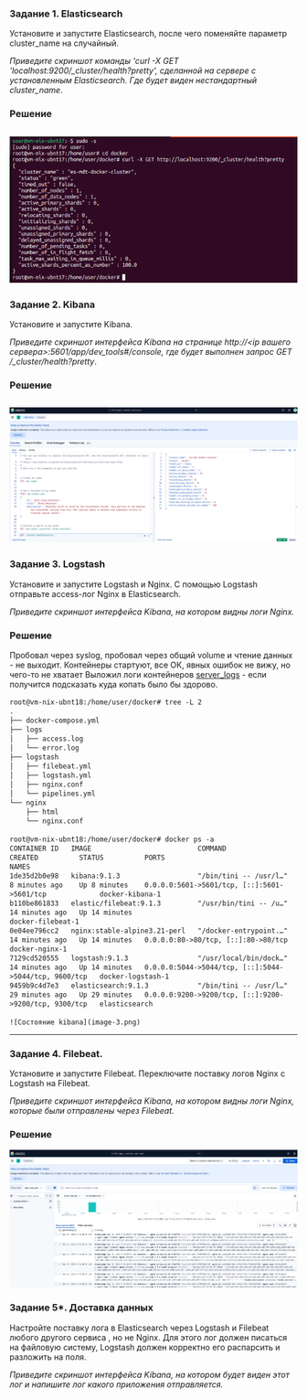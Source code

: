 ### Задание 1. Elasticsearch 

Установите и запустите Elasticsearch, после чего поменяйте параметр cluster_name на случайный. 

*Приведите скриншот команды 'curl -X GET 'localhost:9200/_cluster/health?pretty', сделанной на сервере с установленным Elasticsearch. Где будет виден нестандартный cluster_name*.

### Решение
![Elasticsearch](image.png)
---

### Задание 2. Kibana

Установите и запустите Kibana.

*Приведите скриншот интерфейса Kibana на странице http://<ip вашего сервера>:5601/app/dev_tools#/console, где будет выполнен запрос GET /_cluster/health?pretty*.

### Решение
![Kibana](image-1.png)
---

### Задание 3. Logstash

Установите и запустите Logstash и Nginx. С помощью Logstash отправьте access-лог Nginx в Elasticsearch. 

*Приведите скриншот интерфейса Kibana, на котором видны логи Nginx.*

### Решение

Пробовал через syslog, пробовал через общий volume и чтение данных - не выходит. 
Контейнеры стартуют, все ОК, явных ошибок не вижу, но чего-то не хватает
Выложил логи контейнеров [server_logs](server_logs) - если получится подсказать куда копать было бы здорово.

```
root@vm-nix-ubnt18:/home/user/docker# tree -L 2
.
├── docker-compose.yml
├── logs
│   ├── access.log
│   └── error.log
├── logstash
│   ├── filebeat.yml
│   ├── logstash.yml
│   ├── nginx.conf
│   └── pipelines.yml
└── nginx
    ├── html
    └── nginx.conf

root@vm-nix-ubnt18:/home/user/docker# docker ps -a
CONTAINER ID   IMAGE                          COMMAND                  CREATED          STATUS          PORTS                                                   NAMES
1de35d2b0e98   kibana:9.1.3                   "/bin/tini -- /usr/l…"   8 minutes ago    Up 8 minutes    0.0.0.0:5601->5601/tcp, [::]:5601->5601/tcp             docker-kibana-1
b110be861833   elastic/filebeat:9.1.3         "/usr/bin/tini -- /u…"   14 minutes ago   Up 14 minutes                                                           docker-filebeat-1
0e04ee796cc2   nginx:stable-alpine3.21-perl   "/docker-entrypoint.…"   14 minutes ago   Up 14 minutes   0.0.0.0:80->80/tcp, [::]:80->80/tcp                     docker-nginx-1
7129cd520555   logstash:9.1.3                 "/usr/local/bin/dock…"   14 minutes ago   Up 14 minutes   0.0.0.0:5044->5044/tcp, [::]:5044->5044/tcp, 9600/tcp   docker-logstash-1
9459b9c4d7e3   elasticsearch:9.1.3            "/bin/tini -- /usr/l…"   29 minutes ago   Up 29 minutes   0.0.0.0:9200->9200/tcp, [::]:9200->9200/tcp, 9300/tcp   elasticsearch

![Состояние kibana](image-3.png)

```

---

### Задание 4. Filebeat. 

Установите и запустите Filebeat. Переключите поставку логов Nginx с Logstash на Filebeat. 

*Приведите скриншот интерфейса Kibana, на котором видны логи Nginx, которые были отправлены через Filebeat.*

### Решение
![Filebeat](image-2.png)


### Задание 5*. Доставка данных 

Настройте поставку лога в Elasticsearch через Logstash и Filebeat любого другого сервиса , но не Nginx. 
Для этого лог должен писаться на файловую систему, Logstash должен корректно его распарсить и разложить на поля. 

*Приведите скриншот интерфейса Kibana, на котором будет виден этот лог и напишите лог какого приложения отправляется.*